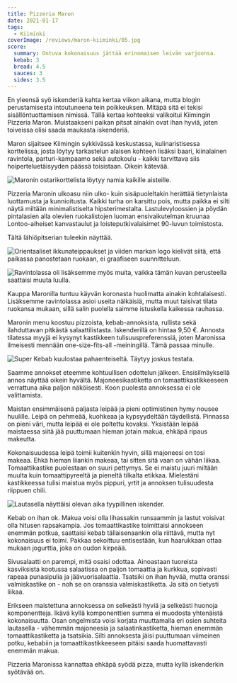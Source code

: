 ```yaml
---
title: Pizzeria Maron
date: 2021-01-17
tags:
  - Kiiminki
coverImage: /reviews/maron-kiiminki/05.jpg
score:
  summary: Ontuva kokonaisuus jättää erinomaisen leivän varjoonsa.
  kebab: 3
  bread: 4.5
  sauces: 3
  sides: 3.5
---
```


En yleensä syö iskenderiä kahta kertaa viikon aikana, mutta blogin perustamisesta intoutuneena tein poikkeuksen. Mitäpä sitä ei tekisi sisällöntuottamisen nimissä. Tällä kertaa kohteeksi valikoitui Kiimingin Pizzeria Maron. Muistaakseni paikan pitsat ainakin ovat ihan hyviä, joten toiveissa olisi saada maukasta iskenderiä.

Maron sijaitsee Kiimingin sykkivässä keskustassa, kulinaristisessa korttelissa, josta löytyy tarkastelun alaisen kohteen lisäksi baari, kiinalainen ravintola, parturi-kampaamo sekä autokoulu - kaikki tarvittava siis hoiperteluetäisyyden päässä toisistaan. Oikein kätevää.

![Maronin ostarikorttelista löytyy namia kaikille aisteille.](/reviews/maron-kiiminki/01.jpg "3984x2241")

Pizzeria Maronin ulkoasu niin ulko- kuin sisäpuoleltakin herättää tietynlaista luottamusta ja kunnioitusta. Kaikki turha on karsittu pois, mutta paikka ei silti näytä miltään minimalistiselta hipsterimestalta. Lastulevyloossien ja pöydän pintalasien alla olevien ruokalistojen luoman ensivaikutelman kruunaa Lontoo-aiheiset kanvastaulut ja loisteputkivalaisimet 90-luvun toimistosta.

Tältä lähiöpitserian tuleekin näyttää.

![Orientaaliset ikkunateippaukset ja viiden markan logo kielivät siitä, että paikassa panostetaan ruokaan, ei graafiseen suunnitteluun.](/reviews/maron-kiiminki/02.jpg "4032x3024")

![Ravintolassa oli lisäksemme myös muita, vaikka tämän kuvan perusteella saattaisi muuta luulla.](/reviews/maron-kiiminki/03.jpg "3370x2527")

Kauppa Maronilla tuntuu käyvän koronasta huolimatta ainakin kohtalaisesti. Lisäksemme ravintolassa asioi useita nälkäisiä, mutta muut taisivat tilata ruokansa mukaan, sillä salin puolella saimme istuskella kaikessa rauhassa.

Maronin menu koostuu pizzoista, kebab-annoksista, rullista sekä ilahduttavan pitkästä salaattilistasta. Iskenderillä on hintaa 9,50 €. Annosta tilatessa myyjä ei kysynyt kastikkeen tulisuuspreferenssiä, joten Maronissa ilmeisesti mennään one-size-fits-all -meiningillä. Tämä passaa minulle.

![Super Kebab kuulostaa pahaenteiseltä. Täytyy joskus testata.](/reviews/maron-kiiminki/04.jpg "3024x4032")

Saamme annokset eteemme kohtuullisen odottelun jälkeen. Ensisilmäyksellä annos näyttää oikein hyvältä. Majoneesikastiketta on tomaattikastikkeeseen verrattuna aika paljon näköisesti. Koon puolesta annoksessa ei ole valittamista.

Maistan ensimmäisenä paljasta leipää ja pieni optimistinen hymy nousee huulille. Leipä on pehmeää, kuohkeaa ja kypsyydeltään täydellistä. Pinnassa on pieni väri, mutta leipää ei ole poltettu kovaksi. Yksistään leipää maistaessa siitä jää puuttumaan hieman jotain makua, ehkäpä ripaus makeutta.

Kokonaisuudessa leipä toimii kuitenkin hyvin, sillä majoneesi on tosi makeaa. Ehkä hieman liiankin makeaa, tai sitten sitä vaan on vähän liikaa. Tomaattikastike puolestaan on suuri pettymys. Se ei maistu juuri miltään muulta kuin tomaattipyreeltä ja pieneltä tilkalta etikkaa. Mielestäni kastikkeessa tulisi maistua myös pippuri, yrtit ja annoksen tulisuudesta riippuen chili.

![Lautasella näyttäisi olevan aika tyypillinen iskender.](/reviews/maron-kiiminki/05.jpg "3024x2268")

Kebab on ihan ok. Makua voisi olla lihassakin runsaammin ja lastut voisivat olla hitusen rapsakampia. Jos tomaattikastike toimittaisi annokseen enemmän potkua, saattaisi kebab tällaisenaankin olla riittävä, mutta nyt kokonaisuus ei toimi. Pakkaa sekoittuu entisestään, kun haarukkaan ottaa mukaan jogurttia, joka on oudon kirpeää.

Sivusalaatti on parempi, mitä osaisi odottaa. Ainoastaan tuoreista kasviksista kootussa salaatissa on paljon tomaattia ja kurkkua, sopivasti rapeaa punasipulia ja jäävuorisalaattia. Tsatsiki on ihan hyvää, mutta oranssi valmiskastike on - noh se on oranssia valmiskastiketta. Ja sitä on tietysti liikaa.

Erikseen maistettuna annoksessa on selkeästi hyviä ja selkeästi huonoja komponentteja. Ikävä kyllä komponenttien summa ei muodosta yhtenäistä kokonaisuutta. Osan ongelmista voisi korjata muuttamalla eri osien suhteita lautasella - vähemmän majoneesia ja salaatinkastiketta, hieman enemmän tomaattikastiketta ja tsatsikia. Silti annoksesta jäisi puuttumaan viimeinen potku, kebabiin ja tomaattikastikkeeseen pitäisi saada huomattavasti enemmän makua.

Pizzeria Maronissa kannattaa ehkäpä syödä pizza, mutta kyllä iskenderkin syötävää on.
